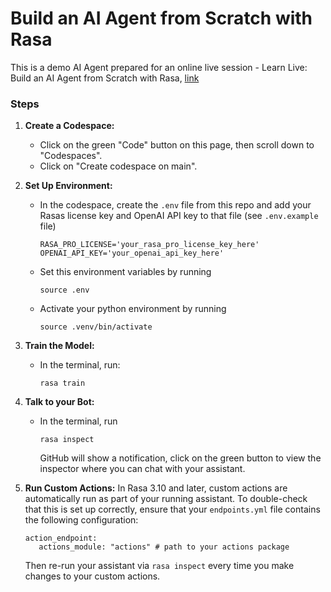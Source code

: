 # Build an AI Agent from Scratch with Rasa
This is a demo AI Agent prepared for an online live session - Learn Live: Build an AI Agent from Scratch with Rasa, [link](https://www.meetup.com/rasahq/events/307564079/?utm_medium=referral&utm_campaign=share-btn_savedevents_share_modal&utm_source=link)

### Steps

1. **Create a Codespace:**
   - Click on the green "Code" button on this page, then scroll down to "Codespaces".
   - Click on "Create codespace on main".

2. **Set Up Environment:**
   - In the codespace, create the `.env` file from this repo and add your Rasas license key and OpenAI API key to that file (see `.env.example` file)
     ```
     RASA_PRO_LICENSE='your_rasa_pro_license_key_here'
     OPENAI_API_KEY='your_openai_api_key_here'
     ```
   - Set this environment variables by running 
     ```
     source .env
     ```
   - Activate your python environment by running
     ```
     source .venv/bin/activate
     ```

3. **Train the Model:**
   - In the terminal, run:
     ```
     rasa train
     ```

4. **Talk to your Bot:**
   - In the terminal, run
     ```
     rasa inspect
     ```
     GitHub will show a notification, click on the green button to view the inspector where you can chat with your assistant.

5. **Run Custom Actions:**
  In Rasa 3.10 and later, custom actions are automatically run as part of your running assistant. To double-check that this is set up correctly, ensure that your `endpoints.yml` file contains the following configuration:
   ```
   action_endpoint:
      actions_module: "actions" # path to your actions package
    ```
   Then re-run your assistant via `rasa inspect` every time you make changes to your custom actions.